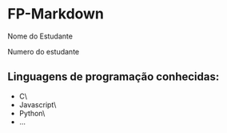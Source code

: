 # FP-Markdown

Nome do Estudante

Numero do estudante

## Linguagens de programação conhecidas:

* C\
* Javascript\
* Python\
* ...


